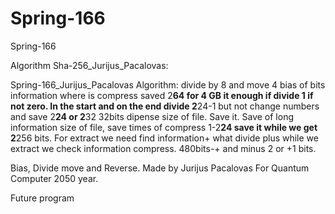 # Spring-166
Spring-166

Algorithm Sha-256_Jurijus_Pacalovas:

Spring-166_Jurijus_Pacalovas Algorithm: divide by 8 and move 4 bias of bits information where is compress saved 2**64 for 4 GB it enough if divide 1 if not zero. In the start and on the end divide 2**24-1 but not change numbers and save 2**24 or 2**32 32bits dipense size of file. Save it. Save of long information size of file, save times of compress 1-2**24 save it while we get 2**256 bits. For extract we need find information+ what divide plus while we extract we check information compress. 480bits-+ and minus 2  or +1 bits.

Bias, Divide move and Reverse.
Made by Jurijus Pacalovas
For Quantum Computer 2050 year.

Future program 
